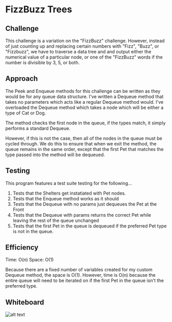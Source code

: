 # FizzBuzz Trees

## Challenge

This challenge is a variation on the "FizzBuzz" challenge. However, instead of just counting up and replacing certain numbers with "Fizz", "Buzz", or "Fizzbuzz", we have to traverse a data tree and and output either the numerical value of a particular node, or one of the "FizzBuzz" words if the number is divisible by 3, 5, or both.

## Approach

The Peek and Enqueue methods for this challenge can be written as they would be for any queue data structure. I've written a Dequeue method that takes no parameters which acts like a regular Dequeue method would. I've overloaded the Dequeue method which takes a node which will be either a type of Cat or Dog.

The method checks the first node in the queue, if the types match, it simply performs a standard Dequeue.

However, if this is not the case, then all of the nodes in the queue must be cycled through. We do this to ensure that when we exit the method, the queue remains in the same order, except that the first Pet that matches the type passed into the method will be dequeued. 

## Testing

This program features a test suite testing for the following...

1. Tests that the Shelters get instatiated with Pet nodes.
2. Tests that the Enqueue method works as it should
3. Tests that the Dequeue with no params just dequeues the Pet at the Front
4. Tests that the Dequeue with params returns the correct Pet while leaving the rest of the queue unchanged
5. Tests that the first Pet in the queue is dequeued if the preferred Pet type is not in the queue.

## Efficiency

Time: O(n)
Space: O(1)

Because there are a fixed number of variables created for my custom Dequeue method, the space is O(1). However, time is O(n) because the entire queue will need to be iterated on if the first Pet in the queue isn't the preferred type.

## Whiteboard

![alt text](../../assets/fifo_animal_shelter.jpg "Queue with Stacks Whiteboard")